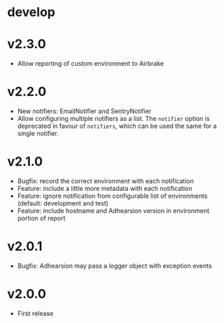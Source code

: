 # develop

# v2.3.0
  * Allow reporting of custom environment to Airbrake

# v2.2.0
  * New notifiers: EmailNotifier and SentryNotifier
  * Allow configuring multiple notifiers as a list. The `notifier` option is deprecated in favour of `notifiers`, which can be used the same for a single notifier.

# v2.1.0
  * Bugfix: record the correct environment with each notification
  * Feature: include a little more metadata with each notification
  * Feature: ignore notification from configurable list of environments (default: development and test)
  * Feature: include hostname and Adhearsion version in environment portion of report

# v2.0.1
  * Bugfix: Adhearsion may pass a logger object with exception events

# v2.0.0
  * First release
